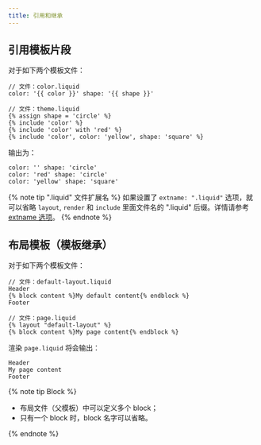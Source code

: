 ```yaml
---
title: 引用和继承
---
```


## 引用模板片段

对于如下两个模板文件：

```
// 文件：color.liquid
color: '{{ color }}' shape: '{{ shape }}'

// 文件：theme.liquid
{% assign shape = 'circle' %}
{% include 'color' %}
{% include 'color' with 'red' %}
{% include 'color', color: 'yellow', shape: 'square' %}
```

输出为：

```
color: '' shape: 'circle'
color: 'red' shape: 'circle'
color: 'yellow' shape: 'square'
```

{% note tip &quot;.liquid&quot; 文件扩展名 %}
如果设置了 `extname: ".liquid"` 选项，就可以省略 <code>layout</code>, <code>render</code> 和 <code>include</code> 里面文件名的 ".liquid" 后缀。详情请参考 <a href="./options.html#extname">extname 选项</a>。
{% endnote %}

## 布局模板（模板继承）

对于如下两个模板文件：

```
// 文件：default-layout.liquid
Header
{% block content %}My default content{% endblock %}
Footer

// 文件：page.liquid
{% layout "default-layout" %}
{% block content %}My page content{% endblock %}
```

渲染 `page.liquid` 将会输出：

```
Header
My page content
Footer
```

{% note tip Block %}
<ul>
    <li>布局文件（父模板）中可以定义多个 block；</li>
    <li>只有一个 block 时，block 名字可以省略。</li>
</ul>
{% endnote %}
